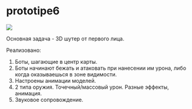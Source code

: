 # prototipe6

![](https://media.giphy.com/media/u0K9p7PLPifxB1BxuJ/giphy.gif)<br />

Основная задача - 3D шутер от первого лица.

Реализовано:
1. Боты, шагающие в центр карты. 
2. Боты начинают бежать и атаковать при нанесении им урона, либо когда оказываешься в зоне видимости.
3. Настроены анимации моделей.
4. 2 типа оружия. Точечный/массовый урон. Разные эффекты, анимация.
5. Звуковое сопровождение.
